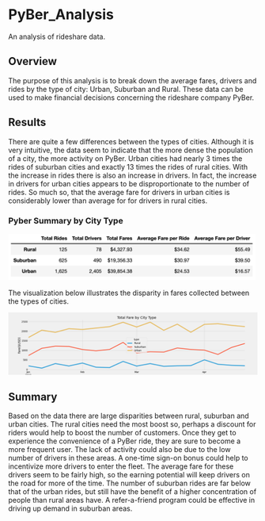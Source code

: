 # PyBer_Analysis
An analysis of rideshare data.
## Overview
The purpose of this analysis is to break down the average fares, drivers and rides by the type of city: Urban, Suburban and Rural. These data can be used to make financial decisions concerning the rideshare company PyBer.

## Results
There are quite a few differences between the types of cities. Although it is very intuitive, the data seem to indicate that the more dense the population of a city, the more activity on PyBer. Urban cities had nearly 3 times the rides of suburban cities and exactly 13 times the rides of rural cities. With the increase in rides there is also an increase in drivers. In fact, the increase in drivers for urban cities appears to be disproportionate to the number of rides. So much so, that the average fare for drivers in urban cities is considerably lower than average for for drivers in rural cities.
### Pyber Summary by City Type
<img src="Images/pyber_summary.png" width="500">

The visualization below illustrates the disparity in fares collected between the types of cities.

<img src="analysis/PyBer_fare_summary.png" width="700">

## Summary
Based on the data there are large disparities between rural, suburban and urban cities. The rural cities need the most boost so, perhaps a discount for riders would help to boost the number of customers. Once they get to experience the convenience of a PyBer ride, they are sure to become a more frequent user. The lack of activity could also be due to the low number of drivers in these areas. A one-time sign-on bonus could help to incentivize more drivers to enter the fleet. The average fare for these drivers seem to be fairly high, so the earning potential will keep drivers on the road for more of the time. The number of suburban rides are far below that of the urban rides, but still have the benefit of a higher concentration of people than rural areas have. A refer-a-friend program could be effective in driving up demand in suburban areas.
